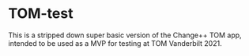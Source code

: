 # TOM-test

This is a stripped down super basic version of the Change++ TOM app, intended to be used as a MVP for testing at TOM Vanderbilt 2021.
